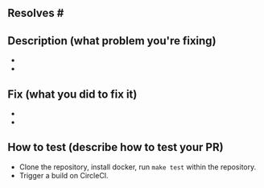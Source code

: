 ## Resolves #<issue number>

## Description (what problem you're fixing)

  -
  -

## Fix (what you did to fix it)

  -
  -

## How to test (describe how to test your PR)

- Clone the repository, install docker, run `make test` within the repository.
- Trigger a build on CircleCI.
